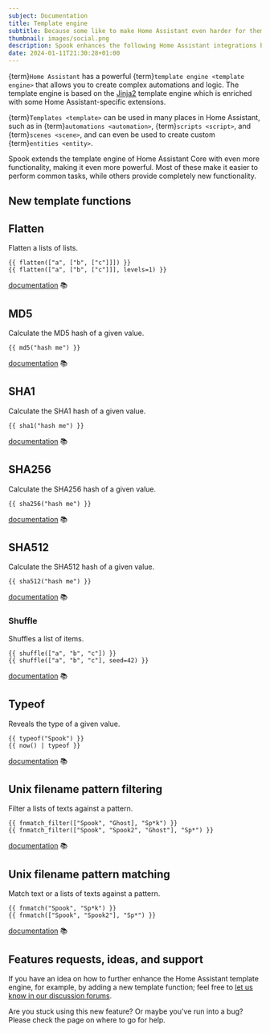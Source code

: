 ```yaml
---
subject: Documentation
title: Template engine
subtitle: Because some like to make Home Assistant even harder for themselves 😅
thumbnail: images/social.png
description: Spook enhances the following Home Assistant integrations by sprinkling some ectoplasmic goodness on top of them.
date: 2024-01-11T21:30:28+01:00
---
```


{term}`Home Assistant` has a powerful {term}`template engine <template engine>` that allows you to create complex automations and logic. The template engine is based on the [Jinja2](https://jinja.palletsprojects.com/en/3.0.x/) template engine which is enriched with some Home Assistant-specific extensions.

{term}`Templates <template>` can be used in many places in Home Assistant, such as in {term}`automations <automation>`, {term}`scripts <script>`, and {term}`scenes <scene>`, and can even be used to create custom {term}`entities <entity>`.

Spook extends the template engine of Home Assistant Core with even more functionality, making it even more powerful. Most of these make it easier to perform common tasks, while others provide completely new functionality.

## New template functions

## Flatten

Flatten a lists of lists.

```
{{ flatten(["a", ["b", ["c"]]]) }}
{{ flatten(["a", ["b", ["c"]]], levels=1) }}
```

[documentation](template_functions/flatten) 📚

## MD5

Calculate the MD5 hash of a given value.

```
{{ md5("hash me") }}
```

[documentation](template_functions/md5) 📚

## SHA1

Calculate the SHA1 hash of a given value.

```
{{ sha1("hash me") }}
```

[documentation](template_functions/sha1) 📚

## SHA256

Calculate the SHA256 hash of a given value.

```
{{ sha256("hash me") }}
```

[documentation](template_functions/sha256) 📚

## SHA512

Calculate the SHA512 hash of a given value.

```
{{ sha512("hash me") }}
```

[documentation](template_functions/sha512) 📚

### Shuffle

Shuffles a list of items.

```
{{ shuffle(["a", "b", "c"]) }}
{{ shuffle(["a", "b", "c"], seed=42) }}
```

[documentation](template_functions/shuffle) 📚

## Typeof

Reveals the type of a given value.

```
{{ typeof("Spook") }}
{{ now() | typeof }}
```

[documentation](template_functions/typeof) 📚

## Unix filename pattern filtering

Filter a lists of texts against a pattern.

```
{{ fnmatch_filter(["Spook", "Ghost], "Sp*k") }}
{{ fnmatch_filter(["Spook", "Spook2", "Ghost"], "Sp*") }}
```

[documentation](template_functions/fnmatch_filter) 📚

## Unix filename pattern matching

Match text or a lists of texts against a pattern.

```
{{ fnmatch("Spook", "Sp*k") }}
{{ fnmatch(["Spook", "Spook2"], "Sp*") }}
```

[documentation](template_functions/fnmatch) 📚

## Features requests, ideas, and support

If you have an idea on how to further enhance the Home Assistant template engine, for example, by adding a new template function; feel free to [let us know in our discussion forums](https://github.com/frenck/spook/discussions).

Are you stuck using this new feature? Or maybe you've run into a bug? Please check the [](../support) page on where to go for help.
